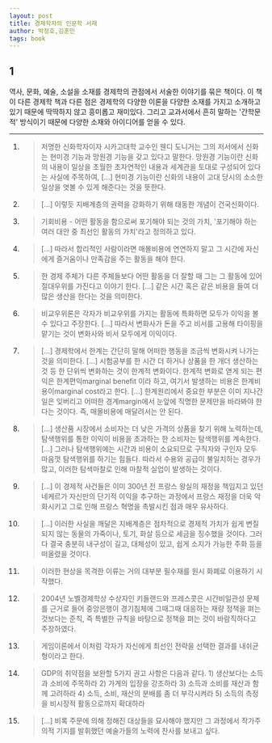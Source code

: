 ```yaml
---
layout: post
title: 경제학자의 인문학 서재
author: 박정호,김훈민
tags: book
---
```


## 1
역사, 문화, 예술, 소설을 소재를 경제학의 관점에서 서술한 이야기를 묶은 책이다. 이 책이 다른 경제학 책과 다른 점은 경제학의 다양한 이론을 다양한 소재를 가지고 소개하고 있기 때문에 딱딱하지 않고 흥미롭고 재미있다. 그리고 교과서에서 흔히 말하는 '간학문적' 방식이기 때문에 다양한 소재와 아이디어를 얻을 수 있다.

----

1. > 저명한 신화학자이자 시카고대학 교수인 웬디 도니거는 그의 저서에서 신화는 현미경 기능과 망원경 기능을 갖고 있다고 말한다. 망원경 기능이란 신화의 내용이 일상을 초월한 초자연적인 내용과 세계관을 토대로 구성되어 있다는 사실에 주목하여, [...] 현미경 기능이란 신화의 내용이 고대 당시의 소소한 일상을 엿볼 수 있게 해준다는 것을 뜻한다.

2. > [...] 이렇듯 지배계층의 권력을 강화하기 위해 태동한 개념이 건국신화이다.

3. > 기회비용 - 어떤 활동을 함으로써 포기해야 되는 것의 가치, '포기해야 하는 여러 대안 중 최선인 활동의 가치'라고 정의하고 있다.

4. > [...] 따라서 합리적인 사람이라면 매몰비용에 연연하지 말고 그 시간에 자신에게 즐거움이나 만족감을 주는 활동을 해야 한다.

5. > 한 경제 주체가 다른 주체들보다 어떤 활동을 더 잘할 때 그는 그 활동에 있어 절대우위를 가진다고 이야기 한다. [...] 같은 시간 혹은 같은 비용을 들여 더 많은 생산을 한다는 것을 의미한다.

6. > 비교우위론은 각자가 비교우위를 가지는 활동에 특화하면 모두가 이익을 볼 수 있다고 주장한다. [...] 따라서 변화사가 돈을 주고 비서를 고용해 타이핑을 맡기는 것이 변화사와 비서 모두에게 이익이다.

7. > [...] 경제학에서 한계는 간단히 말해 어떠한 행동을 조금씩 변화시켜 나가는 것을 의미한다. [...] 시험공부를 한 시간 더 하거나 상품을 한 개더 생산하는 것 등 한 단위씩 변화하는 것이 한계적 변화이다. 한계적 변화로 엳게 되는 편익은 한계편익marginal benefit 이라 하고, 여기서 발생하는 비용은 한계비용이marginal cost라고 한다. [...] 한계원리에서 중요한 부분은 이미 지나간 일은 잊버리고 어떠한 경계margin에서 눈앞에 직명한 문제만을 바라봐야 한다는 것이다. 즉, 매몰비용에 매달려서는 안 된다.

8. > [...] 생산품 시장에서 소비자는 더 낮은 가격의 상품을 찾기 위해 노력하는데, 탐색행위를 통한 이익이 비용을 초과하는 한 소비자는 탐색행위를 계속한다. [...] 그러나 탐색행위에는 시간과 비용이 소요되므로 구직자와 구인자 모두 마음껏 탐색행위를 하기는 힘들다. 따라서 수용와 공급이 불일치하는 경우가 많고, 이러한 탐색마찰로 인해 마찰적 실업이 발생하는 것이다.

9. > [...] 이 경제적 사건들은 이미 300년 전 프랑스 왕실의 재정을 책임지고 있던 네케르가 자신만의 단기적 이익을 추구하는 과정에서 프랑스 재정을 더욱 악화시키고 그로 인해 프랑스 혁명을 촉발시킨 점과 매우 유사하다.

10. > [...] 이러한 사실을 깨달은 지배계층은 점차적으로 경제적 가치가 쉽게 변질되지 않는 동물의 가죽이나, 토기, 화살 등으로 세금을 징수했을 것이다. 그러다 결국 충분히 내구성이 길고, 대체성이 있고, 쉽게 소지가 가능한 주화 등을 떠올렸을 것이다.

11. > 이러한 현상을 목격한 이류는 거의 대부분 필수재를 원시 화폐로 이용하기 시작했다.

12. > 2004년 노벨경제학상 수상자인 키들랜드와 프레스콧은 시간비일관성 문제를 근거로 들어 중앙은행이 경기침체에 그때그때 대응하는 재량 정책을 펴는 것보다는 준칙, 즉 특별한 규칙을 바탕으로 정책을 펴는 것이 바람직하다고 주장하였다.

13. > 게임이론에서 이처럼 각자가 자신에게 최선인 전략을 선택한 결과를 내쉬균형이라고 한다.

14. > GDP의 취약점을 보완할 5가지 권고 사항은 다음과 같다. 1) 생산보다는 소득과 소비에 주목하라 2) 가계의 입장을 강조하라 3) 소득과 소비를 재산과 함께 고려하라 4) 소득, 소비, 재산의 분배를 좀 더 부각시켜라 5) 소득의 측정을 비시장적 활동으로까지 확대하라

15. > [...] 비록 주문에 의해 정해진 대상들을 묘사해야 했지만 그 과정에서 작가주의적 기지를 발휘했던 예술가들의 노력에 찬사를 보내고 싶다.


